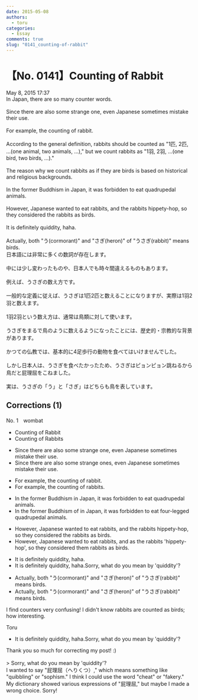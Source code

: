 ```yaml
---
date: 2015-05-08
authors:
  - toru
categories:
  - Essay
comments: true
slug: "0141_counting-of-rabbit"
---
```


# 【No. 0141】Counting of Rabbit
<div class="date">May 8, 2015 17:37</div>
<div id="post"><div id="body_show_ori">
In Japan, there are so many counter words.<br/><br/>Since there are also some strange one, even Japanese sometimes mistake their use.<br/><br/>For example, the counting of rabbit.<br/><br/>According to the general definition, rabbits should be counted as "1匹, 2匹, ...(one animal, two animals, ...)," but we count rabbits as "1羽, 2羽, ...(one bird, two birds, ...)."<br/><br/>The reason why we count rabbits as if they are birds is based on historical and religious backgrounds.<br/><br/>In the former Buddhism in Japan, it was forbidden to eat quadrupedal animals.<br/><br/>However, Japanese wanted to eat rabbits, and the rabbits hippety-hop, so they considered the rabbits as birds.<br/><br/>It is definitely quiddity, haha.<br/><br/>Actually, both "う(cormorant)" and "さぎ(heron)" of "うさぎ(rabbit)" means birds.
</div></div>

<!-- more -->

<div id="post_ja"><div id="body_show_mo">
日本語には非常に多くの数詞が存在します。<br/><br/>中には少し変わったものや、日本人でも時々間違えるものもあります。<br/><br/>例えば、うさぎの数え方です。<br/><br/>一般的な定義に従えば、うさぎは1匹2匹と数えることになりますが、実際は1羽2羽と数えます。<br/><br/>1羽2羽という数え方は、通常は鳥類に対して使います。<br/><br/>うさぎをまるで鳥のように数えるようになったことには、歴史的・宗教的な背景があります。<br/><br/>かつての仏教では、基本的に4足歩行の動物を食べてはいけませんでした。<br/><br/>しかし日本人は、うさぎを食べたかったため、うさぎはピョンピョン跳ねるから鳥だと屁理屈をこねました。<br/><br/>実は、うさぎの「う」と「さぎ」はどちらも鳥を表しています。
</div></div>

## Corrections (1)
<div id="block"><div class="first_name"> No. 1　<span class="just_name">wombat</span></div><div id="block2">
<ul class="correction_field">
<li class="incorrect">Counting of Rabbit</li>
<li class="corrected correct">
Counting <span class="f_blue"><span class="sline">of</span></span> Rabbit<span class="f_blue">s</span>
</li>
</ul>
<ul class="correction_field">
<li class="incorrect">Since there are also some strange one, even Japanese sometimes mistake their use.</li>
<li class="corrected correct">
Since there are also some strange one<span class="f_blue">s</span>, even Japanese sometimes mistake their use.
</li>
</ul>
<ul class="correction_field">
<li class="incorrect">For example, the counting of rabbit.</li>
<li class="corrected correct">
For example, the counting of rabbit<span class="f_blue">s</span>.
</li>
</ul>
<ul class="correction_field">
<li class="incorrect">In the former Buddhism in Japan, it was forbidden to eat quadrupedal animals.</li>
<li class="corrected correct">
In the former Buddhism<span class="f_blue"> of<span class="sline"> in</span></span> Japan, it was forbidden to eat<span class="f_blue"> four-legged <span class="sline">quadrupedal</span> </span>animals.
</li>
</ul>
<ul class="correction_field">
<li class="incorrect">However, Japanese wanted to eat rabbits, and the rabbits hippety-hop, so they considered the rabbits as birds.</li>
<li class="corrected correct">
However, Japanese wanted to eat rabbits, and <span class="f_blue">as</span> <span class="f_blue"><span class="sline">the</span></span> rabbits 'hippety-hop',<span class="f_blue"> </span><span class="f_blue"><span class="f_gray"> <span class="sline">so</span></span> </span>they considered the<span class="f_blue">m</span> <span class="f_blue"><span class="sline">rabbits</span></span> as birds.
</li>
</ul>
<ul class="correction_field">
<li class="incorrect">It is definitely quiddity, haha.</li>
<li class="corrected correct">
It is definitely <span class="f_blue">quiddity</span>, haha.<span class="f_blue">Sorry, what do you mean by 'quiddity'?</span>
</li>
</ul>
<ul class="correction_field">
<li class="incorrect">Actually, both "う(cormorant)" and "さぎ(heron)" of "うさぎ(rabbit)" means birds.</li>
<li class="corrected correct">
Actually, both "う(cormorant)" and "さぎ(heron)" of "うさぎ(rabbit)" mean<span class="f_blue"><span class="sline">s</span></span> birds.
</li>
</ul>
<p class="comment_small">
 I find counters very confusing!  I didn't know rabbits are counted as birds; how interesting.
</p>

</div><div class="name"><span class="just_name">Toru</span><br><div class="quote_field"><ul class="correction_field">
<li class="corrected correct">
It is definitely <span class="f_blue">quiddity</span>, haha.<span class="f_blue">Sorry, what do you mean by 'quiddity'?</span>
</li>
</ul></div>
Thank you so much for correcting my post! :)<br/><br/>&gt; Sorry, what do you mean by 'quiddity'?<br/>I wanted to say "屁理屈（へりくつ）," which means something like "quibbling" or "sophism." I think I could use the word "cheat" or "fakery." My dictionary showed various expressions of "屁理屈," but maybe I made a wrong choice. Sorry!
</div>
</div>
